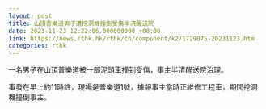 ```yaml
---
layout: post
title: 山頂普樂道男子遭挖洞機撞倒受傷半清醒送院
date: 2023-11-23 12:22:06.000000000 +08:00
link: https://news.rthk.hk/rthk/ch/component/k2/1729075-20231123.htm
categories: rthk
---
```


一名男子在山頂普樂道被一部泥頭車撞到受傷，事主半清醒送院治理。

事發在早上約11時許，現場是普樂道1號，據報事主當時正維修工程車，期間挖洞機撞倒事主。
